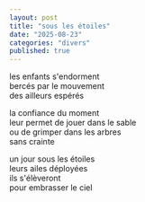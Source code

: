 ```yaml
---
layout: post
title: "sous les étoiles"
date: "2025-08-23"
categories: "divers"
published: true
---
```


les enfants s'endorment  
bercés par le mouvement  
des ailleurs espérés  

la confiance du moment  
leur permet de jouer dans le sable  
ou de grimper dans les arbres  
sans crainte  

un jour sous les étoiles  
leurs ailes déployées  
ils s'élèveront  
pour embrasser le ciel  
